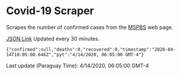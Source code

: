 # Covid-19 Scraper

Scrapes the number of confirmed cases from the [MSPBS](https://www.mspbs.gov.py/covid-19.php) web page.

[JSON Link](https://jmayalag.github.io/covid19-scrape/cases.json)
Updated every 30 minutes.
```
{"confirmed":null,"deaths":0,"recovered":0,"timestamp":"2020-04-14T10:05:00.646Z","pyt":"4/14/2020, 06:05:00 GMT-4"}
```
Last update (Paraguay Time): 4/14/2020, 06:05:00 GMT-4